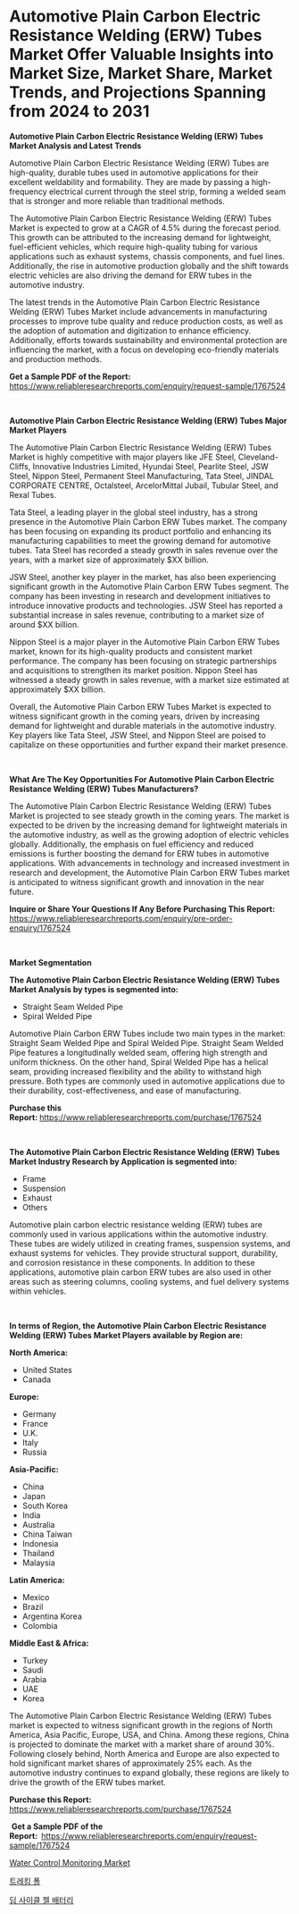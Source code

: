 <p><h1>Automotive Plain Carbon Electric Resistance Welding (ERW) Tubes Market Offer Valuable Insights into Market Size, Market Share, Market Trends, and Projections Spanning from 2024 to 2031</h1></p><p><strong>Automotive Plain Carbon Electric Resistance Welding (ERW) Tubes Market Analysis and Latest Trends</strong></p>
<p><p>Automotive Plain Carbon Electric Resistance Welding (ERW) Tubes are high-quality, durable tubes used in automotive applications for their excellent weldability and formability. They are made by passing a high-frequency electrical current through the steel strip, forming a welded seam that is stronger and more reliable than traditional methods.</p><p>The Automotive Plain Carbon Electric Resistance Welding (ERW) Tubes Market is expected to grow at a CAGR of 4.5% during the forecast period. This growth can be attributed to the increasing demand for lightweight, fuel-efficient vehicles, which require high-quality tubing for various applications such as exhaust systems, chassis components, and fuel lines. Additionally, the rise in automotive production globally and the shift towards electric vehicles are also driving the demand for ERW tubes in the automotive industry.</p><p>The latest trends in the Automotive Plain Carbon Electric Resistance Welding (ERW) Tubes Market include advancements in manufacturing processes to improve tube quality and reduce production costs, as well as the adoption of automation and digitization to enhance efficiency. Additionally, efforts towards sustainability and environmental protection are influencing the market, with a focus on developing eco-friendly materials and production methods.</p></p>
<p><strong>Get a Sample PDF of the Report:&nbsp;</strong> <a href="https://www.reliableresearchreports.com/enquiry/request-sample/1767524">https://www.reliableresearchreports.com/enquiry/request-sample/1767524</a></p>
<p>&nbsp;</p>
<p><strong>Automotive Plain Carbon Electric Resistance Welding (ERW) Tubes Major Market Players</strong></p>
<p><p>The Automotive Plain Carbon Electric Resistance Welding (ERW) Tubes Market is highly competitive with major players like JFE Steel, Cleveland-Cliffs, Innovative Industries Limited, Hyundai Steel, Pearlite Steel, JSW Steel, Nippon Steel, Permanent Steel Manufacturing, Tata Steel, JINDAL CORPORATE CENTRE, Octalsteel, ArcelorMittal Jubail, Tubular Steel, and Rexal Tubes.</p><p>Tata Steel, a leading player in the global steel industry, has a strong presence in the Automotive Plain Carbon ERW Tubes market. The company has been focusing on expanding its product portfolio and enhancing its manufacturing capabilities to meet the growing demand for automotive tubes. Tata Steel has recorded a steady growth in sales revenue over the years, with a market size of approximately $XX billion.</p><p>JSW Steel, another key player in the market, has also been experiencing significant growth in the Automotive Plain Carbon ERW Tubes segment. The company has been investing in research and development initiatives to introduce innovative products and technologies. JSW Steel has reported a substantial increase in sales revenue, contributing to a market size of around $XX billion.</p><p>Nippon Steel is a major player in the Automotive Plain Carbon ERW Tubes market, known for its high-quality products and consistent market performance. The company has been focusing on strategic partnerships and acquisitions to strengthen its market position. Nippon Steel has witnessed a steady growth in sales revenue, with a market size estimated at approximately $XX billion.</p><p>Overall, the Automotive Plain Carbon ERW Tubes Market is expected to witness significant growth in the coming years, driven by increasing demand for lightweight and durable materials in the automotive industry. Key players like Tata Steel, JSW Steel, and Nippon Steel are poised to capitalize on these opportunities and further expand their market presence.</p></p>
<p>&nbsp;</p>
<p><strong>What Are The Key Opportunities For Automotive Plain Carbon Electric Resistance Welding (ERW) Tubes Manufacturers?</strong></p>
<p><p>The Automotive Plain Carbon Electric Resistance Welding (ERW) Tubes Market is projected to see steady growth in the coming years. The market is expected to be driven by the increasing demand for lightweight materials in the automotive industry, as well as the growing adoption of electric vehicles globally. Additionally, the emphasis on fuel efficiency and reduced emissions is further boosting the demand for ERW tubes in automotive applications. With advancements in technology and increased investment in research and development, the Automotive Plain Carbon ERW Tubes market is anticipated to witness significant growth and innovation in the near future.</p></p>
<p><strong>Inquire or Share Your Questions If Any Before Purchasing This Report:</strong> <a href="https://www.reliableresearchreports.com/enquiry/pre-order-enquiry/1767524">https://www.reliableresearchreports.com/enquiry/pre-order-enquiry/1767524</a></p>
<p>&nbsp;</p>
<p><strong>Market Segmentation</strong></p>
<p><strong>The Automotive Plain Carbon Electric Resistance Welding (ERW) Tubes Market Analysis by types is segmented into:</strong></p>
<p><ul><li>Straight Seam Welded Pipe</li><li>Spiral Welded Pipe</li></ul></p>
<p><p>Automotive Plain Carbon ERW Tubes include two main types in the market: Straight Seam Welded Pipe and Spiral Welded Pipe. Straight Seam Welded Pipe features a longitudinally welded seam, offering high strength and uniform thickness. On the other hand, Spiral Welded Pipe has a helical seam, providing increased flexibility and the ability to withstand high pressure. Both types are commonly used in automotive applications due to their durability, cost-effectiveness, and ease of manufacturing.</p></p>
<p><strong>Purchase this Report:&nbsp;</strong><a href="https://www.reliableresearchreports.com/purchase/1767524">https://www.reliableresearchreports.com/purchase/1767524</a></p>
<p>&nbsp;</p>
<p><strong>The Automotive Plain Carbon Electric Resistance Welding (ERW) Tubes Market Industry Research by Application is segmented into:</strong></p>
<p><ul><li>Frame</li><li>Suspension</li><li>Exhaust</li><li>Others</li></ul></p>
<p><p>Automotive plain carbon electric resistance welding (ERW) tubes are commonly used in various applications within the automotive industry. These tubes are widely utilized in creating frames, suspension systems, and exhaust systems for vehicles. They provide structural support, durability, and corrosion resistance in these components. In addition to these applications, automotive plain carbon ERW tubes are also used in other areas such as steering columns, cooling systems, and fuel delivery systems within vehicles.</p></p>
<p>&nbsp;</p>
<p><strong>In terms of Region, the Automotive Plain Carbon Electric Resistance Welding (ERW) Tubes Market Players available by Region are:</strong></p>
<p>
    <p> <strong> North America: </strong>
        <ul>
            <li>United States</li>
            <li>Canada</li>
        </ul>
        </p> 
    <p> <strong> Europe: </strong>
        <ul>
            <li>Germany</li>
            <li>France</li>
            <li>U.K.</li>
            <li>Italy</li>
            <li>Russia</li>
        </ul>
        </p> 
    <p> <strong> Asia-Pacific: </strong>
        <ul>
            <li>China</li>
            <li>Japan</li>
            <li>South Korea</li>
            <li>India</li>
            <li>Australia</li>
            <li>China Taiwan</li>
            <li>Indonesia</li>
            <li>Thailand</li>
            <li>Malaysia</li>
        </ul>
        </p> 
    <p> <strong> Latin America: </strong>
        <ul>
            <li>Mexico</li>
            <li>Brazil</li>
            <li>Argentina Korea</li>
            <li>Colombia</li>
        </ul>
        </p> 
    <p> <strong> Middle East & Africa: </strong>
        <ul>
            <li>Turkey</li>
            <li>Saudi</li>
            <li>Arabia</li>
            <li>UAE</li>
            <li>Korea</li>
        </ul>
    </p>
    </p>
<p><p>The Automotive Plain Carbon Electric Resistance Welding (ERW) Tubes market is expected to witness significant growth in the regions of North America, Asia Pacific, Europe, USA, and China. Among these regions, China is projected to dominate the market with a market share of around 30%. Following closely behind, North America and Europe are also expected to hold significant market shares of approximately 25% each. As the automotive industry continues to expand globally, these regions are likely to drive the growth of the ERW tubes market.</p></p>
<p><strong>Purchase this Report: </strong><a href="https://www.reliableresearchreports.com/purchase/1767524">https://www.reliableresearchreports.com/purchase/1767524</a></p>
<p>&nbsp;<strong>Get a Sample PDF of the Report:&nbsp;&nbsp;</strong><a href="https://www.reliableresearchreports.com/enquiry/request-sample/1767524">https://www.reliableresearchreports.com/enquiry/request-sample/1767524</a></p>
<p><strong></strong></p>
<p><p><a href="https://view.publitas.com/reportprime-1/water-control-monitoring-market-with-the-goal-of-estimating-the-market-size-and-future-growth-potential-of-various-market-segments-based-on-component-applications-end-user-and-region/">Water Control Monitoring Market</a></p><p><a href="https://medium.com/@kenza.eliraki/%ED%8A%B8%EB%A0%88%ED%82%B9-%ED%8F%B4-%EC%8B%9C%EC%9E%A5-%EA%B2%BD%EC%9F%81-%EB%B6%84%EC%84%9D-%EC%8B%9C%EC%9E%A5-%EB%8F%99%ED%96%A5-%EB%B0%8F-2031%EB%85%84%EA%B9%8C%EC%A7%80%EC%9D%98-%EC%98%88%EC%B8%A1-25988b45a38d">트레킹 폴</a></p><p><a href="https://medium.com/@robandloriedavis/%EB%94%A5-%EC%82%AC%EC%9D%B4%ED%81%B4-%EC%A0%A4-%EB%B0%B0%ED%84%B0%EB%A6%AC-%EC%8B%9C%EC%9E%A5-%EA%B7%9C%EB%AA%A8-cagr-%ED%8A%B8%EB%A0%8C%EB%93%9C-2024-2030-b04d17be66b5">딥 사이클 젤 배터리</a></p></p>